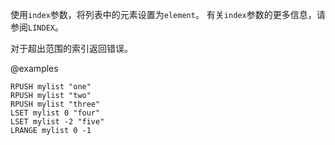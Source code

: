 使用`index`参数，将列表中的元素设置为`element`。
有关`index`参数的更多信息，请参阅`LINDEX`。

对于超出范围的索引返回错误。

@examples

```cli
RPUSH mylist "one"
RPUSH mylist "two"
RPUSH mylist "three"
LSET mylist 0 "four"
LSET mylist -2 "five"
LRANGE mylist 0 -1
```
